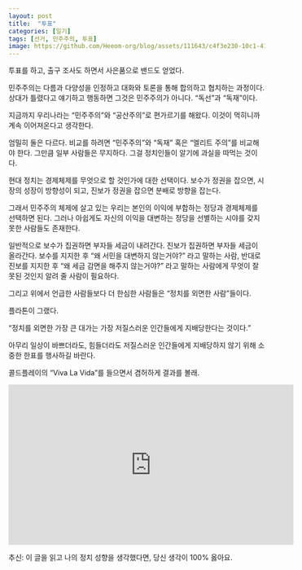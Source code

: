 ```yaml
---
layout: post
title:  "투표"
categories: [일기]
tags: [선거, 민주주의, 투표]
image: https://github.com/Heeom-org/blog/assets/111643/c4f3e230-10c1-414f-b293-dcdf5c110d56
---
```


투표를 하고, 출구 조사도 하면서 사은품으로 밴드도 얻었다.

민주주의는 다름과 다양성을 인정하고 대화와 토론을 통해 합의하고 협치하는 과정이다. 상대가 틀렸다고 얘기하고 행동하면 그것은 민주주의가 아니다. “독선”과 “독재”이다.

지금까지 우리나라는 “민주주의”와 “공산주의”로 편가르기를 해왔다. 이것이 먹히니까 계속 이어져온다고 생각한다.

엄밀히 둘은 다르다. 비교를 하려면 “민주주의”와 “독재” 혹은 “엘리트 주의”를 비교해야 한다. 그만큼 일부 사람들은 무지하다. 그걸 정치인들이 알기에 과실을 따먹는 것이다.

현대 정치는 경제체제를 무엇으로 할 것인가에 대한 선택이다. 보수가 정권을 잡으면, 시장의 성장이 방향성이 되고, 진보가 정권을 잡으면 분배로 방향을 잡는다.

그래서 민주주의 체제에 살고 있는 우리는 본인의 이익에 부합하는 정당과 경제체제를 선택하면 된다. 그러나 아쉽게도 자신의 이익을 대변하는 정당을 선별하는 시야를 갖지 못한 사람들도 존재한다.

일반적으로 보수가 집권하면 부자들 세금이 내려간다. 진보가 집권하면 부자들 세금이 올라간다. 보수를 지지한 후 “왜 서민을 대변하지 않는거야?” 라고 말하는 사람, 반대로 진보를 지지한 후 “왜 세금 감면을 해주지 않는거야?” 라고 말하는 사람에게 무엇이 잘못된 것인지 알려 줄 사람이 필요하다.

그리고 위에서 언급한 사람들보다 더 한심한 사람들은 “정치를 외면한 사람”들이다.

플라톤이 그랬다. 

“정치를 외면한 가장 큰 대가는 가장 저질스러운 인간들에게 지배당한다는 것이다.”

아무리 일상이 바쁘더라도, 힘들더라도 저질스러운 인간들에게 지배당하지 않기 위해 소중한 한표를 행사하길 바란다.

콜드플레이의 “Viva La Vida”를 들으면서 겸허하게 결과를 볼래.

<iframe width="560" height="315" src="https://www.youtube.com/embed/HosW0gulISQ?si=JVTItYmkgX0Es6xR" title="YouTube video player" frameborder="0" allow="accelerometer; autoplay; clipboard-write; encrypted-media; gyroscope; picture-in-picture; web-share" referrerpolicy="strict-origin-when-cross-origin" allowfullscreen></iframe>

추신: 이 글을 읽고 나의 정치 성향을 생각했다면, 당신 생각이 100% 옳아요.
